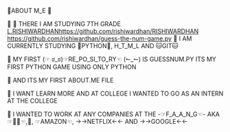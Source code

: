 🚀ABOUT M_E 🚀

 🚀 👋 THERE  I AM STUDYING 7TH GRADE  [L.RISHIWARDHAN](header.svg)https://github.com/rishiwardhan/RISHIWARDHAN
https://github.com/rishiwardhan/guess-the-num-game.py
 🚀 I AM CURRENTLY STUDYING 🐍PYTHON🐍, H_T_M_L  AND 🐱GIT🐱 


  
 🚀 MY FIRST (☞ ಠ_ಠ)☞RE_PO_SI_TO_RY☜ (↼_↼) IS GUESSNUM.PY ITS MY FIRST PYTHON GAME USING ONLY PYTHON


 🚀 AND ITS MY FIRST ABOUT.ME FILE


 🚀 I WANT LEARN MORE AND AT COLLEGE I WANTED TO GO AS AN INTERN AT THE COLLEGE


 🚀  I WANTED TO WORK AT ANY COMPANIES AT THE -☞F_A_A_N_G☜- AKA ☞👦📓☜,🍎, ☞AMAZON☜, →→NETFLIX←← AND →→GOOGLE←← 
